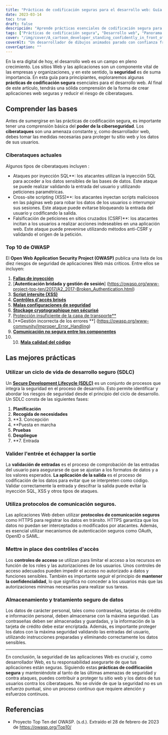 ```yaml
---
title: "Prácticas de codificación seguras para el desarrollo web: Guía para principiantes"
date: 2023-03-14
toc: true
draft: false
descripción: "Aprende prácticas esenciales de codificación segura para el desarrollo web con el fin de crear aplicaciones web seguras y reducir el riesgo de ciberataques."
tags: ["Prácticas de codificación segura", "Desarrollo web", "Panorama de la ciberseguridad", "OWASP Top Ten", "Ataques de inyección SQL", "XSS", "CSRF", "Ciclo de vida de desarrollo seguro", "Validación de entrada", "Escapado de salida", "Protocolos de comunicación seguros", "Controles de acceso", "Almacenamiento y tratamiento de datos", "Mínimos privilegios", "Cifrado de contraseñas", "Cifrado de datos", "Declaraciones preparadas", "Datos confidenciales", "Ciberataques", "Seguridad web"].
cover: "/img/cover/A_cartoon_developer_standing_confidently_in_front_of_a_shield.png"
coverAlt: "Un desarrollador de dibujos animados parado con confianza frente a un escudo con el símbolo de un candado mientras sostiene un ordenador portátil".
coverCaption: ""
---
```


 En la era digital de hoy, el desarrollo web es un campo en pleno crecimiento. Los sitios Web y las aplicaciones son un componente vital de las empresas y organizaciones, y en este sentido, la **seguridad** es de suma importancia. En esta guía para principiantes, exploraremos algunas **prácticas de codificación segura** esenciales para el desarrollo web. Al final de este artículo, tendrás una sólida comprensión de la forma de crear aplicaciones web seguras y reducir el riesgo de ciberataques.
 
 ## Comprender las bases
 
 Antes de sumergirse en las prácticas de codificación segura, es importante tener una comprensión básica del **poder de la ciberseguridad**. Los **ciberataques** son una amenaza constante y, como desarrollador web, debes tomar las medidas necesarias para proteger tu sitio web y los datos de sus usuarios.
 
 ### Ciberataques actuales
 
 Algunos tipos de ciberataques incluyen :
 
 - Ataques por inyección SQL**: los atacantes utilizan la inyección SQL para acceder a los datos sensibles de las bases de datos. Este ataque se puede realizar validando la entrada del usuario y utilizando peticiones paramétricas.
 - Cross-site scripting (XSS)**: los atacantes inyectan scripts maliciosos en las páginas web para robar los datos de los usuarios o interrumpir sus sesiones. Este ataque puede evitarse bloqueando la entrada del usuario y codificando la salida.
 - Falsificación de peticiones en sitios cruzados (CSRF)**: los atacantes incitan a los usuarios a realizar acciones indeseables en una aplicación web. Este ataque puede prevenirse utilizando métodos anti-CSRF y validando el origen de la petición.
 
 ### Top 10 de OWASP
 
 El **Open Web Application Security Project (OWASP)** publica una lista de los diez riesgos de seguridad de aplicaciones Web más críticos. Entre ellos se incluyen:
 
 1. [**Fallas de inyección**](https://owasp.org/www-community/Injection_Flaws)
 2. [**Autenticación bridada y gestión de sesión**] (https://owasp.org/www-project-top-ten/2017/A2_2017-Broken_Authentication.html)
 3. [**Script intersite (XSS)**](https://owasp.org/www-project-top-ten/2017/A7_2017-Cross-Site_Scripting_(XSS).html)
 4. [**Contrôles d'accès brisés**](https://owasp.org/www-project-top-ten/2017/A5_2017-Broken_Access_Control.html)
 5. [**Malas configuraciones de seguridad**](https://owasp.org/www-project-top-ten/2017/A6_2017-Security_Misconfiguration.html)
 6. [**Stockage cryptographique non sécurisé**](https://owasp.deteact.com/cheat/cheatsheets/Cryptographic_Storage_Cheat_Sheet.html)
 7. [Protección insuficiente de la capa de transporte**](https://owasp.org/www-project-mobile-top-10/2014-risks/m3-insufficient-transport-layer-protection)
 8. [**Gestión incorrecta de los errores **] (https://owasp.org/www-community/Improper_Error_Handling)
 9. [**Comunicación no segura entre los componentes**](https://owasp.org/www-project-mobile-top-10/2016-risks/m3-insecure-communication)
 10. 10. [**Mala calidad del código**](https://owasp.org/www-project-mobile-top-10/2016-risks/m7-client-code-quality)
 
 ## Las mejores prácticas
 
 ### Utilizar un ciclo de vida de desarrollo seguro (SDLC)
 
 Un [**Secure Development Lifecycle (SDLC)**](https://en.wikipedia.org/wiki/Systems_development_life_cycle) es un conjunto de procesos que integra la seguridad en el proceso de desarrollo. Esto permite identificar y abordar los riesgos de seguridad desde el principio del ciclo de desarrollo. Un SDLC consta de las siguientes fases:
 
 1. **Planificación**
 2. **Recogida de necesidades**
 3. **3. Concepción
 4. **Puesta en marcha
 5. **Pruebas**
 6. **Despliegue**
 7. **7. Entrada
 
 ### Valider l'entrée et échapper la sortie
 
 La **validación de entradas** es el proceso de comprobación de las entradas del usuario para asegurarse de que se ajustan a los formatos de datos y a los valores esperados. **La aplicación de la salida** es el proceso de codificación de los datos para evitar que se interpreten como código. Validar correctamente la entrada y descifrar la salida puede evitar la inyección SQL, XSS y otros tipos de ataques.
 
 ### Utiliza protocolos de comunicación seguros.
 
 Las aplicaciones Web deben utilizar **protocolos de comunicación seguros** como HTTPS para registrar los datos en tránsito. HTTPS garantiza que los datos no puedan ser interceptados o modificados por atacantes. Además, es esencial utilizar mecanismos de autenticación seguros como OAuth, OpenID o SAML.
 
 ### Mettre in place des contrôles d'accès
 
 Los **controles de acceso** se utilizan para limitar el acceso a los recursos en función de los roles y las autorizaciones de los usuarios. Unos controles de acceso adecuados pueden impedir el acceso no autorizado a datos y funciones sensibles. También es importante seguir el principio de **mantener la confidencialidad**, lo que significa no conceder a los usuarios más que las autorizaciones mínimas necesarias para realizar sus tareas.
 
 ### Almacenamiento y tratamiento seguro de datos
 
 Los datos de carácter personal, tales como contraseñas, tarjetas de crédito e información personal, deben almacenarse con la máxima seguridad. Las contraseñas deben ser almacenadas y guardadas, y la información de la tarjeta de crédito debe estar encriptada. Además, es importante proteger los datos con la máxima seguridad validando las entradas del usuario, utilizando instrucciones preparadas y eliminando correctamente los datos sensibles.
 
 ______
 
 En conclusión, la seguridad de las aplicaciones Web es crucial y, como desarrollador Web, es tu responsabilidad asegurarte de que tus aplicaciones están seguras. Siguiendo estas **prácticas de codificación segura** y manteniéndote al tanto de las últimas amenazas de seguridad y contra ataques, puedes contribuir a proteger tu sitio web y los datos de tus usuarios contra los ciberataques. No se olvide de que la seguridad no es un esfuerzo puntual, sino un proceso continuo que requiere atención y esfuerzos continuos.
 
 ## Referencias
 
 - Proyecto Top Ten del OWASP. (s.d.). Extraído el 28 de febrero de 2023 de https://owasp.org/Top10/